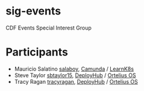 # sig-events
CDF Events Special Interest Group

# Participants

- Mauricio Salatino [salaboy](http://github.com/salaboy), [Camunda](http://camunda.com) / [LearnK8s](http://learnk8s.io)
- Steve Taylor [sbtaylor15](https://github.com/sbtaylor15), [DeployHub](https://www.deployhub.com) / [Ortelius OS](https://ortelius.io)
- Tracy Ragan [tracyragan](https://github.com/tracyragan), [DeployHub](https://www.deployhub.com) / [Ortelius OS](https://ortelius.io)
